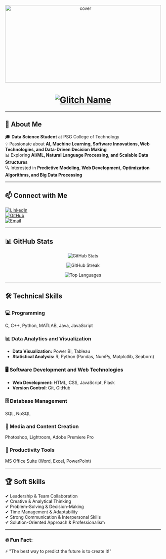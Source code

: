 <div align="center">
  <img width="100%" height="250px" src="https://149366088.v2.pressablecdn.com/wp-content/uploads/2016/10/digitalocean-penguin-linux-wallpaper.jpg" alt="cover" />
</div>

<h1 align="center">
  <a href="https://github.com/VisvaV">
    <img src="https://readme-typing-svg.demolab.com?font=Fira+Code&pause=1000&color=FF0000&width=435&lines=V̶i̶s̶v̶a̶V̶;AI+%7C+ML+%7C+Web+Tech;Data+Science+%7C+Software+Innovations" alt="Glitch Name" />
  </a>
</h1>

---

## 🚀 About Me  
🎓 **Data Science Student** at PSG College of Technology  
💡 Passionate about **AI, Machine Learning, Software Innovations, Web Technologies, and Data-Driven Decision Making**  
📊 Exploring **AI/ML, Natural Language Processing, and Scalable Data Structures**  
🔍 Interested in **Predictive Modeling, Web Development, Optimization Algorithms, and Big Data Processing**  

---

## 📫 Connect with Me  
[![LinkedIn](https://img.shields.io/badge/-LinkedIn-blue?style=flat&logo=Linkedin&logoColor=white)](https://www.linkedin.com/in/visvav/)  
[![GitHub](https://img.shields.io/badge/-GitHub-000?style=flat&logo=GitHub&logoColor=white)](https://github.com/VisvaV)  
[![Email](https://img.shields.io/badge/Email-VisvaV%40gmail.com-red?style=flat&logo=gmail&logoColor=white)](mailto:visvafelix2005@gmail.com)  

---

## 📊 GitHub Stats  
<p align="center">
  <img src="https://github-readme-stats.vercel.app/api?username=VisvaV&show_icons=true&theme=tokyonight" alt="GitHub Stats" />
</p>

<p align="center">
  <img src="https://github-readme-streak-stats.herokuapp.com/?user=VisvaV&theme=tokyonight" alt="GitHub Streak" />
</p>

<p align="center">
  <img src="https://github-readme-stats.vercel.app/api/top-langs/?username=VisvaV&layout=compact&theme=tokyonight" alt="Top Languages" />
</p>

---

## 🛠️ Technical Skills  

### 💻 Programming  
C, C++, Python, MATLAB, Java, JavaScript  

### 📊 Data Analytics and Visualization  
- **Data Visualization:** Power BI, Tableau  
- **Statistical Analysis:** R, Python (Pandas, NumPy, Matplotlib, Seaborn)  

### 🖥️ Software Development and Web Technologies  
- **Web Development:** HTML, CSS, JavaScript, Flask  
- **Version Control:** Git, GitHub  

### 🗄️ Database Management  
SQL, NoSQL  

### 🎨 Media and Content Creation  
Photoshop, Lightroom, Adobe Premiere Pro  

### 📂 Productivity Tools  
MS Office Suite (Word, Excel, PowerPoint)  

---

## 🏆 Soft Skills  

✔ Leadership & Team Collaboration  
✔ Creative & Analytical Thinking  
✔ Problem-Solving & Decision-Making  
✔ Time Management & Adaptability  
✔ Strong Communication & Interpersonal Skills  
✔ Solution-Oriented Approach & Professionalism  

---

### 🔥 **Fun Fact:**  
⚡ "The best way to predict the future is to create it!"  
